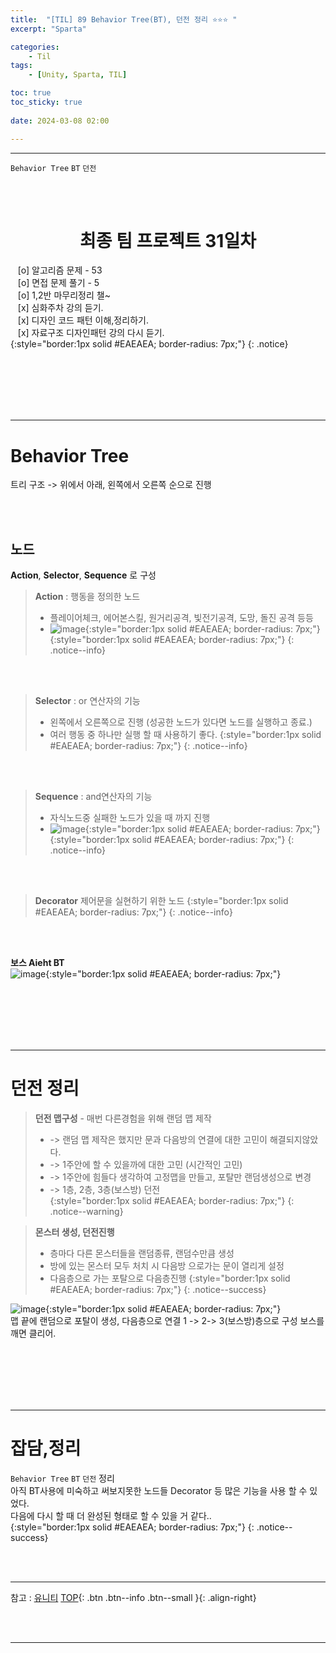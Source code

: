 ```yaml
---
title:  "[TIL] 89 Behavior Tree(BT), 던전 정리 ⭐⭐⭐ "
excerpt: "Sparta"

categories:
    - Til
tags:
    - [Unity, Sparta, TIL]

toc: true
toc_sticky: true
 
date: 2024-03-08 02:00

---
```

- - -

`Behavior Tree` `BT` `던전`

<BR><BR>

<center><H1>  최종 팀 프로젝트 31일차  </H1></center>

&nbsp;&nbsp; [o] 알고리즘 문제  - 53  
&nbsp;&nbsp; [o] 면접 문제 풀기 - 5     
&nbsp;&nbsp; [o] 1,2반 마무리정리  챌~   
&nbsp;&nbsp; [x] 심화주차 강의 듣기.   
&nbsp;&nbsp; [x] 디자인 코드 패턴 이해,정리하기.   
&nbsp;&nbsp; [x] 자료구조 디자인패턴 강의 다시 듣기.   
{:style="border:1px solid #EAEAEA; border-radius: 7px;"}
{: .notice}  

<br><br><br><br><br>
- - - 

# Behavior Tree
트리 구조 -> 위에서 아래, 왼쪽에서 오른쪽 순으로 진행  

<br><br>

## 노드
**Action**, **Selector**, **Sequence** 로 구성  

> **Action** : 행동을 정의한 노드  
> - 플레이어체크, 에어본스킬, 원거리공격, 빛전기공격, 도망, 돌진 공격 등등  
> - ![image](https://github.com/levell1/levell1.github.io/assets/96651722/0ab02bcd-bc4d-499e-9e42-eb6097a869da){:style="border:1px solid #EAEAEA; border-radius: 7px;"}  
{:style="border:1px solid #EAEAEA; border-radius: 7px;"}
{: .notice--info}  

<br><br>

> **Selector** : or 연산자의 기능 
> - 왼쪽에서 오른쪽으로 진행 (성공한 노드가 있다면 노드를 실행하고 종료.)
> - 여러 행동 중 하나만 실행 할 때 사용하기 좋다.
{:style="border:1px solid #EAEAEA; border-radius: 7px;"}
{: .notice--info}  

<br><br>

> **Sequence** : and연산자의 기능
> - 자식노드중 실패한 노드가 있을 때 까지 진행
> - ![image](https://github.com/levell1/levell1.github.io/assets/96651722/06973421-2474-4592-853f-c0e4d8e8a060){:style="border:1px solid #EAEAEA; border-radius: 7px;"}  
{:style="border:1px solid #EAEAEA; border-radius: 7px;"}
{: .notice--info}  

<br><br>

> **Decorator** 제어문을 실현하기 위한 노드
{:style="border:1px solid #EAEAEA; border-radius: 7px;"}
{: .notice--info}  

<br><br>


**보스 Aieht BT**  
![image](https://github.com/levell1/levell1.github.io/assets/96651722/df228316-a796-4a82-ab69-4afb1a71b650){:style="border:1px solid #EAEAEA; border-radius: 7px;"}  

<br><br><br><br><br>
- - - 

# 던전 정리

> **던전 맵구성** - 매번 다른경험을 위해 랜덤 맵 제작  
> - -> 랜덤 맵 제작은 했지만 문과 다음방의 연결에 대한 고민이 해결되지않았다.  
> - -> 1주안에 할 수 있을까에 대한 고민 (시간적인 고민)  
> - -> 1주안에 힘들다 생각하여 고정맵을 만들고, 포탈만 랜덤생성으로 변경  
> - -> 1층, 2층, 3층(보스방) 던전  
{:style="border:1px solid #EAEAEA; border-radius: 7px;"}
{: .notice--warning}  

> **몬스터 생성, 던전진행**
> - 층마다 다른 몬스터들을 랜덤종류, 랜덤수만큼 생성
> - 방에 있는 몬스터 모두 처치 시 다음방 으로가는 문이 열리게 설정
> - 다음층으로 가는 포탈으로 다음층진행
{:style="border:1px solid #EAEAEA; border-radius: 7px;"}
{: .notice--success}  

![image](https://github.com/levell1/levell1.github.io/assets/96651722/e74ca520-181b-4600-85a8-838aa6d47283){:style="border:1px solid #EAEAEA; border-radius: 7px;"}  
맵 끝에 랜덤으로 포탈이 생성, 다음층으로 연결 1 -> 2-> 3(보스방)층으로 구성 보스를 깨면 클리어.  

<br><br><br><br><br>
- - - 

# 잡담,정리
`Behavior Tree` `BT` `던전` 정리  
아직 BT사용에 미숙하고 써보지못한 노드들 Decorator 등 많은 기능을 사용 할 수 있었다.  
다음에 다시 할 때 더 완성된 형태로 할 수 있을 거 같다..  
{:style="border:1px solid #EAEAEA; border-radius: 7px;"}
{: .notice--success}  

<br><br>
- - -

참고 : [유니티](https://docs.unity3d.com/kr/)
[TOP](#){: .btn .btn--info .btn--small }{: .align-right}


<br><br>
- - -
